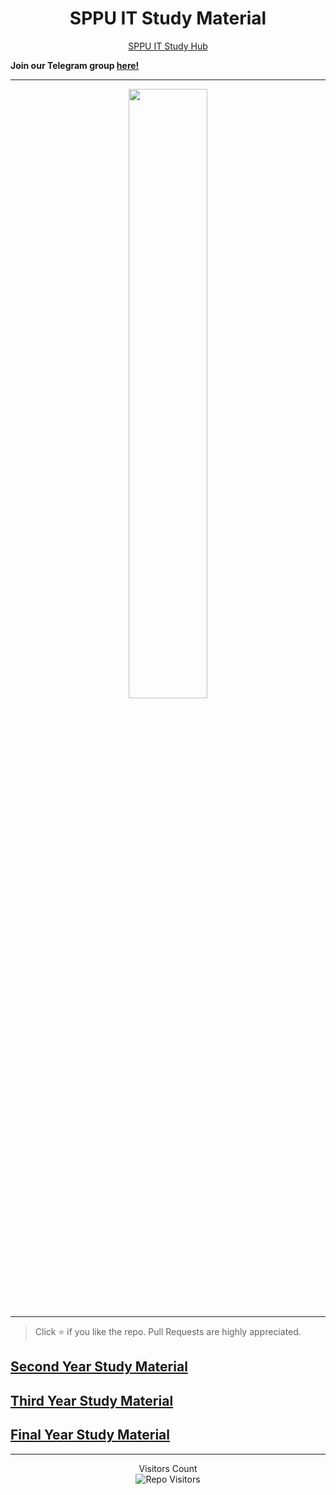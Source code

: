 <h1 align="center">SPPU IT Study Material</h1>

<p align='center'>
  <a href="https://learnverse.live">
    SPPU IT Study Hub
  </a>
</p>

**Join our Telegram group [here!](https://t.me/sppuinformationtechnology)**

<hr>
<p align='center'><img width="50%" src="https://www.parthsali.me/meme.png"></img></p>
<hr>

> Click :star: if you like the repo. Pull Requests are highly appreciated.

## [Second Year Study Material](docs/SE.md)

## [Third Year Study Material](docs/TE.md)

## [Final Year Study Material](docs/BE.md)

<hr>

<p align='center'>Visitors Count <br><img align="center" alt="Repo Visitors" src="https://profile-counter.glitch.me/parthsali/count.svg"/></p>
